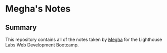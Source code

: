 # Megha's Notes

## Summary 

This repository contains all of the notes taken by [Megha](https://github.com/meghagupta0891) for the Lighthouse Labs Web Development Bootcamp.